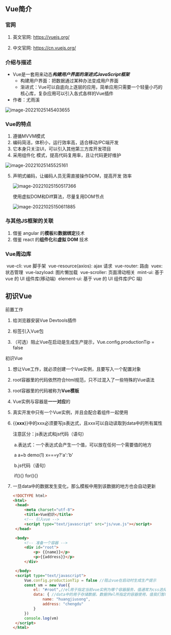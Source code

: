 ## Vue简介

### 官网

1) 英文官网: https://vuejs.org/

2. 中文官网: https://cn.vuejs.org/

### 介绍与描述

- Vue是一套用来动态***构建用户界面的渐进式JavaScript框架***
  - 构建用户界面：把数据通过某种办法变成用户界面
  - 渐进式：Vue可以自底向上逐层的应用，简单应用只需要一个轻量小巧的核心库，复杂应用可以引入各式各样的Vue插件
- 作者：尤雨溪

![image-20221025145403655](https://gitee.com/wowosong/pic-md/raw/master/202212151208074.png)

### Vue的特点

1. 遵循MVVM模式
2. 编码简洁，体积小，运行效率高，适合移动/PC端开发
3. 它本身只关注UI，可以引入其他第三方库开发项目
4. 采用组件化 模式，提高代码复用率，且让代码更好维护

![image-20221025145525161](https://gitee.com/wowosong/pic-md/raw/master/202212151202642.png)

5. 声明式编码，让编码人员无需直接操作DOM，提高开发 效率

   ![image-20221025150517366](https://gitee.com/wowosong/pic-md/raw/master/202212151201748.png)

   使用虚拟DOM和Diff算法，尽量复用DOM节点

   ![image-20221025150611885](https://gitee.com/wowosong/pic-md/raw/master/202212151201759.png)

### 与其他JS框架的关联

   1. 借鉴 angular 的**模板**和**数据绑定**技术
   2. 借鉴 react 的**组件化**和**虚拟 DOM** 技术

### Vue周边库
​	vue-cli: vue 脚手架
​	vue-resource(axios): ajax 请求
​	vue-router: 路由
​	vuex: 状态管理
​	vue-lazyload: 图片懒加载
​	vue-scroller: 页面滑动相关
​	mint-ui: 基于 vue 的 UI 组件库(移动端)
​	element-ui: 基于 vue 的 UI 组件库(PC 端)

## 初识Vue

前置工作

1. 给浏览器安装Vue Devtools插件

2. 标签引入Vue包

3. （可选）阻止Vue在启动是生成生产提示，Vue.config.productionTip = false

初识Vue

1. 想让Vue工作，就必须创建一个Vue实例，且要写入一个配置对象

2. root容器里的代码依然符合html规范，只不过混入了一些特殊的Vue语法

3. root容器里的代码被称为**Vue模板**

4. Vue实例与容器是**一一对应**的

5. 真实开发中只有一个Vue实例，并且会配合着组件一起使用

6. {{**xxx**}}中的xxx必须要写js表达式，且xxx可以自动读取到data中的所有属性

   注意区分：js表达式和js代码（语句）

   ​	a.表达式：一个表达式会产生一个值，可以放在任何一个需要值的地方

   ​      a   a+b   demo(1)    x===y?'a':'b'

   ​    b.js代码（语句）

   ​       if(){}  for(){}

7. 一旦data中的数据发生变化，那么模板中用到该数据的地方也会自动更新

   ```html
   <!DOCTYPE html>
   <html>
   	<head>
   		<meta charset="utf-8">
   		<title>Vue初识</title>
   		<!-- 引入vue -->
   		<script type="text/javascript" src="js/vue.js"></script>
   	</head>
   
   	<body>
   		<!-- 准备一个容器 -->
   		<div id="root">
   			<p> {{name}}</p>
   			<p>{{address}}</p>
   		</div>
   
   	</body>
   	<script type="text/javascript">
   		Vue.config.productionTip = false //阻止vue在启动时生成生产提示
   		const vm = new Vue({
   			el: "#root",//el用于指定当前vue实例为哪个容器服务，值通常为css选择器字符串。
   			data: { //data中的用于存储数据，数据供el所指定的容器使用，值我们暂时先写成一个对象
   				name: "huangjiusong",
   				address: "chengdu"
   			}
   		})
   		console.log(vm)
   	</script>
   </html>
   
   ```

   
